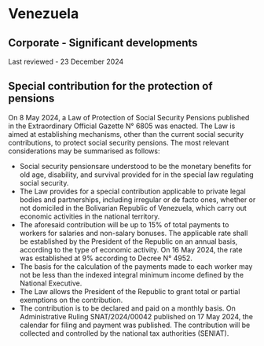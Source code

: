# Venezuela
## Corporate - Significant developments
Last reviewed - 23 December 2024
## Special contribution for the protection of pensions 
On 8 May 2024, a Law of Protection of Social Security Pensions published in the Extraordinary Official Gazette N° 6805 was enacted. The Law is aimed at establishing mechanisms, other than the current social security contributions, to protect social security pensions.
The most relevant considerations may be summarised as follows:
  * Social security pensionsare understood to be the monetary benefits for old age, disability, and survival provided for in the special law regulating social security.
  * The Law provides for a special contribution applicable to private legal bodies and partnerships, including irregular or de facto ones, whether or not domiciled in the Bolivarian Republic of Venezuela, which carry out economic activities in the national territory. 
  * The aforesaid contribution will be up to 15% of total payments to workers for salaries and non-salary bonuses. The applicable rate shall be established by the President of the Republic on an annual basis, according to the type of economic activity. On 16 May 2024, the rate was established at 9% according to Decree N° 4952.
  * The basis for the calculation of the payments made to each worker may not be less than the indexed integral minimum income defined by the National Executive.
  * The Law allows the President of the Republic to grant total or partial exemptions on the contribution.
  * The contribution is to be declared and paid on a monthly basis. On Administrative Ruling SNAT/2024/00042 published on 17 May 2024, the calendar for filing and payment was published. The contribution will be collected and controlled by the national tax authorities (SENIAT).


